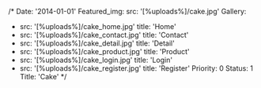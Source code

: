 /*
Date: '2014-01-01'
Featured_img:
  src: '[%uploads%]/cake.jpg'
Gallery:
- src: '[%uploads%]/cake_home.jpg'
  title: 'Home'
- src: '[%uploads%]/cake_contact.jpg'
  title: 'Contact'
- src: '[%uploads%]/cake_detail.jpg'
  title: 'Detail'
- src: '[%uploads%]/cake_product.jpg'
  title: 'Product'
- src: '[%uploads%]/cake_login.jpg'
  title: 'Login'
- src: '[%uploads%]/cake_register.jpg'
  title: 'Register'
Priority: 0
Status: 1
Title: 'Cake'
*/
